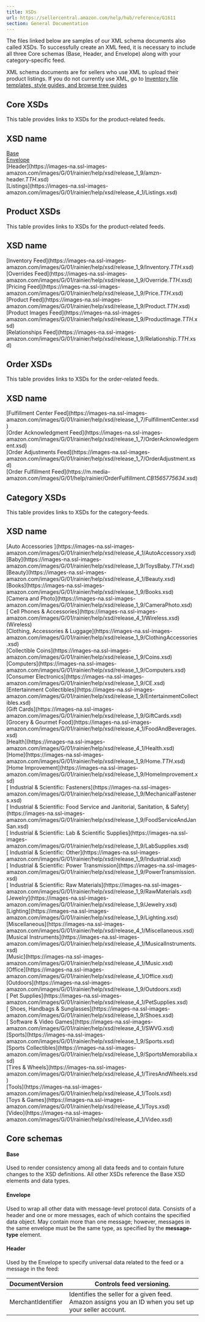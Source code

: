 ```yaml
---
title: XSDs
url: https://sellercentral.amazon.com/help/hub/reference/G1611
section: General Documentation
---
```


The files linked below are samples of our XML schema documents also called
XSDs. To successfully create an XML feed, it is necessary to include all three
Core schemas (Base, Header, and Envelope) along with your category-specific
feed.

XML schema documents are for sellers who use XML to upload their product
listings. If you do not currently use XML, go to [Inventory file templates,
style guides, and browse tree guides](/gp/help/G1641)

## Core XSDs

This table provides links to XSDs for the product-related feeds.

XSD name  
---  
[Base](images/G/01/rainier/help/xsd/release_1_9/amzn-base._TTH_.xsd)  
[Envelope](images/G/01/rainier/help/xsd/release_1_9/amzn-envelope._TTH_.xsd)  
[Header](https://images-na.ssl-images-
amazon.com/images/G/01/rainier/help/xsd/release_1_9/amzn-header._TTH_.xsd)  
[Listings](https://images-na.ssl-images-
amazon.com/images/G/01/rainier/help/xsd/release_4_1/Listings.xsd)  
  
## Product XSDs

This table provides links to XSDs for the product-related feeds.

XSD name  
---  
[Inventory Feed](https://images-na.ssl-images-
amazon.com/images/G/01/rainier/help/xsd/release_1_9/Inventory._TTH_.xsd)  
[Overrides Feed](https://images-na.ssl-images-
amazon.com/images/G/01/rainier/help/xsd/release_1_9/Override._TTH_.xsd)  
[Pricing Feed](https://images-na.ssl-images-
amazon.com/images/G/01/rainier/help/xsd/release_1_9/Price._TTH_.xsd)  
[Product Feed](https://images-na.ssl-images-
amazon.com/images/G/01/rainier/help/xsd/release_1_9/Product._TTH_.xsd)  
[Product Images Feed](https://images-na.ssl-images-
amazon.com/images/G/01/rainier/help/xsd/release_1_9/ProductImage._TTH_.xsd)  
[Relationships Feed](https://images-na.ssl-images-
amazon.com/images/G/01/rainier/help/xsd/release_1_9/Relationship._TTH_.xsd)  
  
## Order XSDs

This table provides links to XSDs for the order-related feeds.

XSD name  
---  
[Fulfillment Center Feed](https://images-na.ssl-images-
amazon.com/images/G/01/rainier/help/xsd/release_1_7/FulfillmentCenter.xsd)  
[Order Acknowledgment Feed](https://images-na.ssl-images-
amazon.com/images/G/01/rainier/help/xsd/release_1_7/OrderAcknowledgement.xsd)  
[Order Adjustments Feed](https://images-na.ssl-images-
amazon.com/images/G/01/rainier/help/xsd/release_1_7/OrderAdjustment.xsd)  
[Order Fulfillment Feed](https://m.media-
amazon.com/images/G/01/help/rainier/OrderFulfillment._CB1565775634_.xsd)  
  
## Category XSDs

This table provides links to XSDs for the category-feeds.

XSD name  
---  
[Auto Accessories ](https://images-na.ssl-images-
amazon.com/images/G/01/rainier/help/xsd/release_4_1/AutoAccessory.xsd)  
[Baby](https://images-na.ssl-images-
amazon.com/images/G/01/rainier/help/xsd/release_1_9/ToysBaby._TTH_.xsd)  
[Beauty](https://images-na.ssl-images-
amazon.com/images/G/01/rainier/help/xsd/release_4_1/Beauty.xsd)  
[Books](https://images-na.ssl-images-
amazon.com/images/G/01/rainier/help/xsd/release_1_9/Books.xsd)  
[Camera and Photo](https://images-na.ssl-images-
amazon.com/images/G/01/rainier/help/xsd/release_1_9/CameraPhoto.xsd)  
[ Cell Phones & Accessories](https://images-na.ssl-images-
amazon.com/images/G/01/rainier/help/xsd/release_4_1/Wireless.xsd) (Wireless)  
[Clothing, Accessories & Luggage](https://images-na.ssl-images-
amazon.com/images/G/01/rainier/help/xsd/release_1_9/ClothingAccessories.xsd)  
[Collectible Coins](https://images-na.ssl-images-
amazon.com/images/G/01/rainier/help/xsd/release_1_9/Coins.xsd)  
[Computers](https://images-na.ssl-images-
amazon.com/images/G/01/rainier/help/xsd/release_1_9/Computers.xsd)  
[Consumer Electronics](https://images-na.ssl-images-
amazon.com/images/G/01/rainier/help/xsd/release_1_9/CE.xsd)  
[Entertainment Collectibles](https://images-na.ssl-images-
amazon.com/images/G/01/rainier/help/xsd/release_1_9/EntertainmentCollectibles.xsd)  
[Gift Cards](https://images-na.ssl-images-
amazon.com/images/G/01/rainier/help/xsd/release_1_9/GiftCards.xsd)  
[Grocery & Gourmet Food](https://images-na.ssl-images-
amazon.com/images/G/01/rainier/help/xsd/release_4_1/FoodAndBeverages.xsd)  
[Health](https://images-na.ssl-images-
amazon.com/images/G/01/rainier/help/xsd/release_4_1/Health.xsd)  
[Home](https://images-na.ssl-images-
amazon.com/images/G/01/rainier/help/xsd/release_1_9/Home._TTH_.xsd)  
[Home Improvement](https://images-na.ssl-images-
amazon.com/images/G/01/rainier/help/xsd/release_1_9/HomeImprovement.xsd)  
[ Industrial & Scientific: Fasteners](https://images-na.ssl-images-
amazon.com/images/G/01/rainier/help/xsd/release_1_9/MechanicalFasteners.xsd)  
[ Industrial & Scientific: Food Service and Janitorial, Sanitation, &
Safety](https://images-na.ssl-images-
amazon.com/images/G/01/rainier/help/xsd/release_1_9/FoodServiceAndJanSan.xsd)  
[ Industrial & Scientific: Lab & Scientific Supplies](https://images-na.ssl-
images-amazon.com/images/G/01/rainier/help/xsd/release_1_9/LabSupplies.xsd)  
[ Industrial & Scientific: Other](https://images-na.ssl-images-
amazon.com/images/G/01/rainier/help/xsd/release_1_9/Industrial.xsd)  
[ Industrial & Scientific: Power Transmission](https://images-na.ssl-images-
amazon.com/images/G/01/rainier/help/xsd/release_1_9/PowerTransmission.xsd)  
[ Industrial & Scientific: Raw Materials](https://images-na.ssl-images-
amazon.com/images/G/01/rainier/help/xsd/release_1_9/RawMaterials.xsd)  
[Jewelry](https://images-na.ssl-images-
amazon.com/images/G/01/rainier/help/xsd/release_1_9/Jewelry.xsd)  
[Lighting](https://images-na.ssl-images-
amazon.com/images/G/01/rainier/help/xsd/release_1_9/Lighting.xsd)  
[Miscellaneous](https://images-na.ssl-images-
amazon.com/images/G/01/rainier/help/xsd/release_4_1/Miscellaneous.xsd)  
[Musical Instruments](https://images-na.ssl-images-
amazon.com/images/G/01/rainier/help/xsd/release_4_1/MusicalInstruments.xsd)  
[Music](https://images-na.ssl-images-
amazon.com/images/G/01/rainier/help/xsd/release_4_1/Music.xsd)  
[Office](https://images-na.ssl-images-
amazon.com/images/G/01/rainier/help/xsd/release_4_1/Office.xsd)  
[Outdoors](https://images-na.ssl-images-
amazon.com/images/G/01/rainier/help/xsd/release_1_9/Outdoors.xsd)  
[ Pet Supplies](https://images-na.ssl-images-
amazon.com/images/G/01/rainier/help/xsd/release_4_1/PetSupplies.xsd)  
[ Shoes, Handbags & Sunglasses](https://images-na.ssl-images-
amazon.com/images/G/01/rainier/help/xsd/release_1_9/Shoes.xsd)  
[ Software & Video Games](https://images-na.ssl-images-
amazon.com/images/G/01/rainier/help/xsd/release_4_1/SWVG.xsd)  
[Sports](https://images-na.ssl-images-
amazon.com/images/G/01/rainier/help/xsd/release_1_9/Sports.xsd)  
[Sports Collectibles](https://images-na.ssl-images-
amazon.com/images/G/01/rainier/help/xsd/release_1_9/SportsMemorabilia.xsd)  
[Tires & Wheels](https://images-na.ssl-images-
amazon.com/images/G/01/rainier/help/xsd/release_4_1/TiresAndWheels.xsd)  
[Tools](https://images-na.ssl-images-
amazon.com/images/G/01/rainier/help/xsd/release_4_1/Tools.xsd)  
[Toys & Games](https://images-na.ssl-images-
amazon.com/images/G/01/rainier/help/xsd/release_4_1/Toys.xsd)  
[Video](https://images-na.ssl-images-
amazon.com/images/G/01/rainier/help/xsd/release_4_1/Video.xsd)  
  
## Core schemas

#### Base

Used to render consistency among all data feeds and to contain future changes
to the XSD definitions. All other XSDs reference the Base XSD elements and
data types.

#### Envelope

Used to wrap all other data with message-level protocol data. Consists of a
header and one or more messages, each of which contains the specified data
object. May contain more than one message; however, messages in the same
envelope must be the same type, as specified by the **message-type** element.

#### Header

Used by the Envelope to specify universal data related to the feed or a
message in the feed:

DocumentVersion | Controls feed versioning.  
---|---  
MerchantIdentifier | Identifies the seller for a given feed. Amazon assigns you an ID when you set up your seller account.

